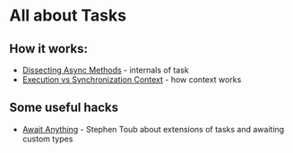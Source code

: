 # All about Tasks

## How it works:
- [Dissecting Async Methods](DissectingAsyncMethods) - internals of task
- [Execution vs Synchronization Context](TaskContext) - how context works

## Some useful hacks
- [Await Anything](AwaitAnything) - Stephen Toub about extensions of tasks and awaiting custom types